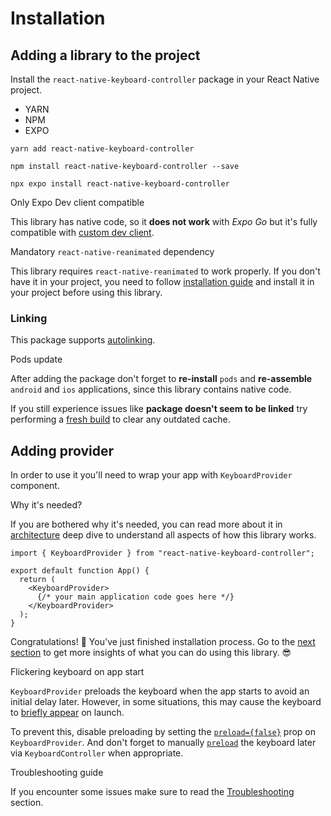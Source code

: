 # Installation

## Adding a library to the project[​](/react-native-keyboard-controller/pr-preview/pr-1150/docs/installation.md#adding-a-library-to-the-project "Direct link to Adding a library to the project")

Install the `react-native-keyboard-controller` package in your React Native project.

* YARN
* NPM
* EXPO

```
yarn add react-native-keyboard-controller
```

```
npm install react-native-keyboard-controller --save
```

```
npx expo install react-native-keyboard-controller
```

Only Expo Dev client compatible

This library has native code, so it **does not work** with *Expo Go* but it's fully compatible with [custom dev client](https://docs.expo.dev/development/getting-started/).

Mandatory `react-native-reanimated` dependency

This library requires `react-native-reanimated` to work properly. If you don't have it in your project, you need to follow [installation guide](https://docs.swmansion.com/react-native-reanimated/docs/fundamentals/getting-started/#installation) and install it in your project before using this library.

### Linking[​](/react-native-keyboard-controller/pr-preview/pr-1150/docs/installation.md#linking "Direct link to Linking")

This package supports [autolinking](https://github.com/react-native-community/cli/blob/master/docs/autolinking.md).

Pods update

After adding the package don't forget to **re-install** `pods` and **re-assemble** `android` and `ios` applications, since this library contains native code.

If you still experience issues like **package doesn't seem to be linked** try performing a [fresh build](https://github.com/kirillzyusko/react-native-keyboard-controller/issues/786#issuecomment-2741464142) to clear any outdated cache.

## Adding provider[​](/react-native-keyboard-controller/pr-preview/pr-1150/docs/installation.md#adding-provider "Direct link to Adding provider")

In order to use it you'll need to wrap your app with `KeyboardProvider` component.

Why it's needed?

If you are bothered why it's needed, you can read more about it in [architecture](/react-native-keyboard-controller/pr-preview/pr-1150/docs/recipes/platform-differences.md) deep dive to understand all aspects of how this library works.

```
import { KeyboardProvider } from "react-native-keyboard-controller";

export default function App() {
  return (
    <KeyboardProvider>
      {/* your main application code goes here */}
    </KeyboardProvider>
  );
}
```

Congratulations! 🎉 You've just finished installation process. Go to the [next section](/react-native-keyboard-controller/pr-preview/pr-1150/docs/guides/first-animation.md) to get more insights of what you can do using this library. 😎

Flickering keyboard on app start

`KeyboardProvider` preloads the keyboard when the app starts to avoid an initial delay later. However, in some situations, this may cause the keyboard to [briefly appear](https://github.com/kirillzyusko/react-native-keyboard-controller/issues/1077) on launch.

To prevent this, disable preloading by setting the [`preload={false}`](/react-native-keyboard-controller/pr-preview/pr-1150/docs/api/keyboard-provider.md#preload-) prop on `KeyboardProvider`. And don't forget to manually [`preload`](/react-native-keyboard-controller/pr-preview/pr-1150/docs/api/keyboard-controller.md#preload-) the keyboard later via `KeyboardController` when appropriate.

Troubleshooting guide

If you encounter some issues make sure to read the [Troubleshooting](/react-native-keyboard-controller/pr-preview/pr-1150/docs/troubleshooting.md) section.
